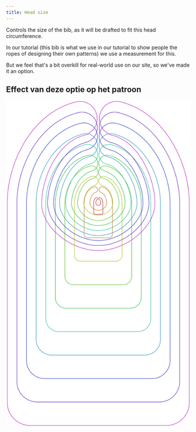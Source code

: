 ```yaml
---
title: Head size
---
```


Controls the size of the bib, as it will be drafted to fit this head circumference.

In our tutorial (this bib is what we use in our tutorial to show people the ropes of designing their own patterns) we use a measurement for this.

But we feel that's a bit overkill for real-world use on our site, so we've made it an option.

## Effect van deze optie op het patroon

![Deze afbeelding toont het effect van deze optie door meerdere varianten die een andere waarde hebben voor deze optie te vervangen](bob_headsize_sample.svg "Effect van deze optie op het patroon")
